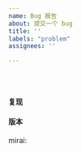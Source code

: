 ```yaml
---
name: Bug 报告
about: 提交一个 bug
title: ''
labels: "problem"
assignees: ''

---
```



<!--在下面空白处简略描述你遇到的问题-->




<!--如果有控制台报错，请尽量在下面空白处附加全面的日志. (不建议截图)-->
```



```


#### 复现
<!--在这里简略说明如何让这个问题再次发生-->
<!--可使用 1.  2.  3.  的列表格式，或其他任意恰当的格式-->




#### 版本
mirai: ` ` <!--在``中填写你正在使用的版本号，如1.1.0-->




<!--如有必要，你可以在下文继续添加其他信息-->

